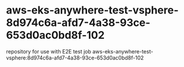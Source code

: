 # aws-eks-anywhere-test-vsphere-8d974c6a-afd7-4a38-93ce-653d0ac0bd8f-102
repository for use with E2E test job aws-eks-anywhere-test-vsphere:8d974c6a-afd7-4a38-93ce-653d0ac0bd8f-102
